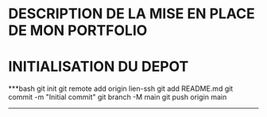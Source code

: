 # DESCRIPTION DE LA MISE EN PLACE DE MON PORTFOLIO

# INITIALISATION DU DEPOT

***bash
    git init
    git remote add origin lien-ssh
    git add README.md
    git commit -m "Initial commit"
    git branch -M main
    git push origin main
***
